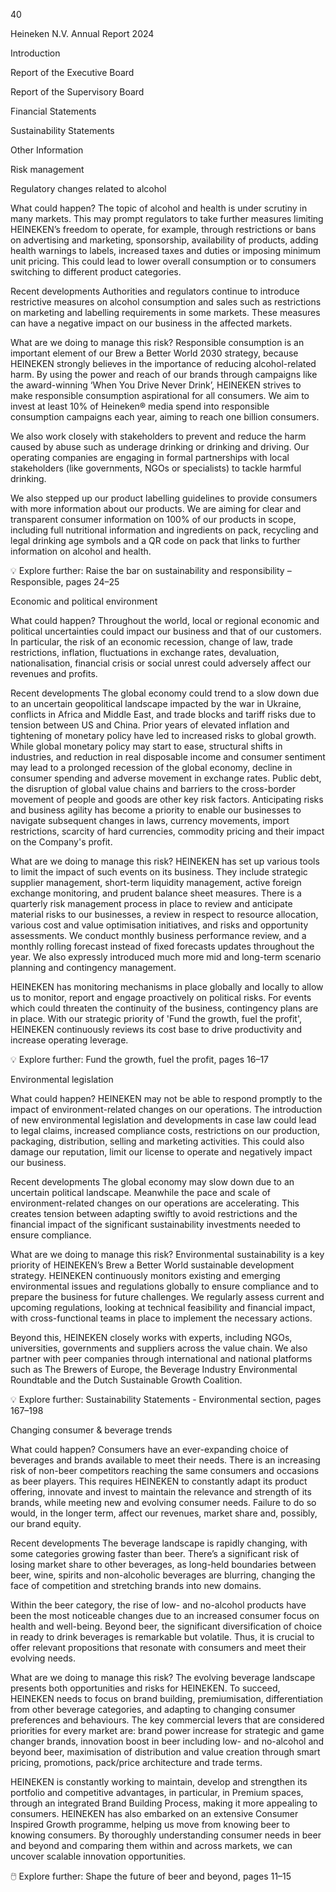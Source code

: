 40

Heineken
N.V.
Annual
Report
2024

Introduction

Report
of the
Executive
Board

Report
of the
Supervisory
Board

Financial
Statements

Sustainability
Statements

Other
Information <!-- marginalia, from page 0 (l=0.000,t=0.017,r=0.059,b=0.962), with ID 71de4c06-8bd8-473b-ab93-50f27527910f -->

Risk management <!-- text, from page 0 (l=0.071,t=0.026,r=0.242,b=0.064), with ID bac5b6e6-cbdf-4480-8b05-126fb260b503 -->

Regulatory changes related to alcohol

What could happen?
The topic of alcohol and health is under scrutiny in many markets. This may prompt regulators to take further measures limiting HEINEKEN’s freedom to operate, for example, through restrictions or bans on advertising and marketing, sponsorship, availability of products, adding health warnings to labels, increased taxes and duties or imposing minimum unit pricing. This could lead to lower overall consumption or to consumers switching to different product categories. <!-- text, from page 0 (l=0.073,t=0.075,r=0.292,b=0.270), with ID a5b6ffab-6518-4d14-9d13-165362cad9e6 -->

Recent developments
Authorities and regulators continue to introduce restrictive measures on alcohol consumption and sales such as restrictions on marketing and labelling requirements in some markets. These measures can have a negative impact on our business in the affected markets. <!-- text, from page 0 (l=0.075,t=0.274,r=0.290,b=0.376), with ID a862ca4a-9fc5-48fa-b5c3-9e870daca594 -->

What are we doing to manage this risk?
Responsible consumption is an important element of our Brew a Better World 2030 strategy, because HEINEKEN strongly believes in the importance of reducing alcohol-related harm. By using the power and reach of our brands through campaigns like the award-winning ‘When You Drive Never Drink’, HEINEKEN strives to make responsible consumption aspirational for all consumers. We aim to invest at least 10% of Heineken® media spend into responsible consumption campaigns each year, aiming to reach one billion consumers. <!-- text, from page 0 (l=0.074,t=0.380,r=0.290,b=0.550), with ID 5383a78b-e69b-4f43-b73a-c25256ad368a -->

We also work closely with stakeholders to prevent and reduce the harm caused by abuse such as underage drinking or drinking and driving. Our operating companies are engaging in formal partnerships with local stakeholders (like governments, NGOs or specialists) to tackle harmful drinking. <!-- text, from page 0 (l=0.074,t=0.553,r=0.287,b=0.647), with ID 97728499-b557-484d-b229-7073548ee396 -->

We also stepped up our product labelling guidelines to provide consumers with more information about our products. We are aiming for clear and transparent consumer information on 100% of our products in scope, including full nutritional information and ingredients on pack, recycling and legal drinking age symbols and a QR code on pack that links to further information on alcohol and health. <!-- text, from page 0 (l=0.074,t=0.648,r=0.285,b=0.771), with ID b289fa6d-d5b2-4684-a80a-26119e99f999 -->

💡 Explore further: Raise the bar on sustainability
and responsibility – Responsible, pages 24–25 <!-- text, from page 0 (l=0.077,t=0.775,r=0.279,b=0.815), with ID 780471cc-3ff5-4ea8-bf4e-b235c0a38baf -->

Economic and political environment

What could happen?
Throughout the world, local or regional economic and political uncertainties could impact our business and that of our customers. In particular, the risk of an economic recession, change of law, trade restrictions, inflation, fluctuations in exchange rates, devaluation, nationalisation, financial crisis or social unrest could adversely affect our revenues and profits. <!-- text, from page 0 (l=0.299,t=0.078,r=0.517,b=0.242), with ID 91904a3e-cb7d-4e87-adc9-efc47c3adc73 -->

Recent developments
The global economy could trend to a slow down due to an uncertain geopolitical landscape impacted by the war in Ukraine, conflicts in Africa and Middle East, and trade blocks and tariff risks due to tension between US and China. Prior years of elevated inflation and tightening of monetary policy have led to increased risks to global growth. While global monetary policy may start to ease, structural shifts in industries, and reduction in real disposable income and consumer sentiment may lead to a prolonged recession of the global economy, decline in consumer spending and adverse movement in exchange rates. Public debt, the disruption of global value chains and barriers to the cross-border movement of people and goods are other key risk factors. Anticipating risks and business agility has become a priority to enable our businesses to navigate subsequent changes in laws, currency movements, import restrictions, scarcity of hard currencies, commodity pricing and their impact on the Company's profit. <!-- text, from page 0 (l=0.301,t=0.247,r=0.519,b=0.553), with ID eb09cd98-cd50-454a-bfb4-63ef7384d235 -->

What are we doing to manage this risk?
HEINEKEN has set up various tools to limit the impact of such events on its business. They include strategic supplier management, short-term liquidity management, active foreign exchange monitoring, and prudent balance sheet measures. There is a quarterly risk management process in place to review and anticipate material risks to our businesses, a review in respect to resource allocation, various cost and value optimisation initiatives, and risks and opportunity assessments. We conduct monthly business performance review, and a monthly rolling forecast instead of fixed forecasts updates throughout the year. We also expressly introduced much more mid and long-term scenario planning and contingency management. <!-- text, from page 0 (l=0.302,t=0.557,r=0.519,b=0.787), with ID 68eff017-e426-4a7b-900d-cdaff851a5d4 -->

HEINEKEN has monitoring mechanisms in place globally and locally to allow us to monitor, report and engage proactively on political risks. For events which could threaten the continuity of the business, contingency plans are in place. With our strategic priority of 'Fund the growth, fuel the profit', HEINEKEN continuously reviews its cost base to drive productivity and increase operating leverage. <!-- text, from page 0 (l=0.302,t=0.788,r=0.518,b=0.898), with ID d957b0a0-9273-4656-9b0b-a2d00e320900 -->

💡 Explore further: Fund the growth, fuel the profit, pages 16–17 <!-- text, from page 0 (l=0.304,t=0.900,r=0.515,b=0.942), with ID 16504dec-6edd-407f-a427-8e1e048bdda2 -->

Environmental legislation

What could happen?
HEINEKEN may not be able to respond promptly to the impact of environment-related changes on our operations. The introduction of new environmental legislation and developments in case law could lead to legal claims, increased compliance costs, restrictions on our production, packaging, distribution, selling and marketing activities. This could also damage our reputation, limit our license to operate and negatively impact our business. <!-- text, from page 0 (l=0.529,t=0.075,r=0.748,b=0.257), with ID a243b245-e2c9-48ca-9c3b-f78fb8b86e98 -->

Recent developments
The global economy may slow down due to an uncertain political landscape. Meanwhile the pace and scale of environment-related changes on our operations are accelerating. This creates tension between adapting swiftly to avoid restrictions and the financial impact of the significant sustainability investments needed to ensure compliance. <!-- text, from page 0 (l=0.528,t=0.261,r=0.746,b=0.391), with ID c02d4309-8c5c-47e1-8f55-36191cfeff72 -->

What are we doing to manage this risk?
Environmental sustainability is a key priority of HEINEKEN’s Brew a Better World sustainable development strategy. HEINEKEN continuously monitors existing and emerging environmental issues and regulations globally to ensure compliance and to prepare the business for future challenges. We regularly assess current and upcoming regulations, looking at technical feasibility and financial impact, with cross-functional teams in place to implement the necessary actions. <!-- text, from page 0 (l=0.529,t=0.395,r=0.747,b=0.551), with ID 9a05e71e-3009-4024-9b87-b9bb01fc297b -->

Beyond this, HEINEKEN closely works with experts,
including NGOs, universities, governments and suppliers
across the value chain. We also partner with peer
companies through international and national platforms
such as The Brewers of Europe, the Beverage Industry
Environmental Roundtable and the Dutch Sustainable
Growth Coalition. <!-- text, from page 0 (l=0.528,t=0.553,r=0.742,b=0.662), with ID 0ea212e6-e2f2-4187-a27d-3dd4a4afc459 -->

💡 Explore further: Sustainability Statements - Environmental section, pages 167–198 <!-- text, from page 0 (l=0.531,t=0.669,r=0.724,b=0.710), with ID 9accc933-cfb7-4828-92e1-d1f1f6dbfa9d -->

Changing consumer & beverage trends <!-- text, from page 0 (l=0.756,t=0.076,r=0.975,b=0.107), with ID f45ac81c-965d-4f95-943d-d7b358ebf17a -->

What could happen?
Consumers have an ever-expanding choice of beverages and brands available to meet their needs. There is an increasing risk of non-beer competitors reaching the same consumers and occasions as beer players. This requires HEINEKEN to constantly adapt its product offering, innovate and invest to maintain the relevance and strength of its brands, while meeting new and evolving consumer needs. Failure to do so would, in the longer term, affect our revenues, market share and, possibly, our brand equity. <!-- text, from page 0 (l=0.756,t=0.112,r=0.974,b=0.288), with ID 8585a25f-3b60-4c47-8886-65aeb39dd548 -->

Recent developments
The beverage landscape is rapidly changing, with some categories growing faster than beer. There’s a significant risk of losing market share to other beverages, as long-held boundaries between beer, wine, spirits and non-alcoholic beverages are blurring, changing the face of competition and stretching brands into new domains. <!-- text, from page 0 (l=0.756,t=0.291,r=0.974,b=0.403), with ID d87b238e-ff91-4379-a9bd-58b3bf129e7d -->

Within the beer category, the rise of low- and no-alcohol products have been the most noticeable changes due to an increased consumer focus on health and well-being. Beyond beer, the significant diversification of choice in ready to drink beverages is remarkable but volatile. Thus, it is crucial to offer relevant propositions that resonate with consumers and meet their evolving needs. <!-- text, from page 0 (l=0.756,t=0.404,r=0.974,b=0.515), with ID 8c029658-f5b5-45e6-83a5-d42fafaa9f0d -->

What are we doing to manage this risk?
The evolving beverage landscape presents both opportunities and risks for HEINEKEN. To succeed, HEINEKEN needs to focus on brand building, premiumisation, differentiation from other beverage categories, and adapting to changing consumer preferences and behaviours. The key commercial levers that are considered priorities for every market are: brand power increase for strategic and game changer brands, innovation boost in beer including low- and no-alcohol and beyond beer, maximisation of distribution and value creation through smart pricing, promotions, pack/price architecture and trade terms. <!-- text, from page 0 (l=0.756,t=0.520,r=0.974,b=0.721), with ID 6ddcb7d1-b6c4-428d-9f9c-5dd28460b1e0 -->

HEINEKEN is constantly working to maintain, develop and strengthen its portfolio and competitive advantages, in particular, in Premium spaces, through an integrated Brand Building Process, making it more appealing to consumers. HEINEKEN has also embarked on an extensive Consumer Inspired Growth programme, helping us move from knowing beer to knowing consumers. By thoroughly understanding consumer needs in beer and beyond and comparing them within and across markets, we can uncover scalable innovation opportunities. <!-- text, from page 0 (l=0.756,t=0.723,r=0.974,b=0.876), with ID 7acd51b9-073f-4678-a628-287b00c8d572 -->

🖱️ Explore further: Shape the future of beer and beyond, pages 11–15 <!-- text, from page 0 (l=0.757,t=0.880,r=0.965,b=0.922), with ID 1fefbec0-4a1b-4f38-9e98-260253ae0a20 -->